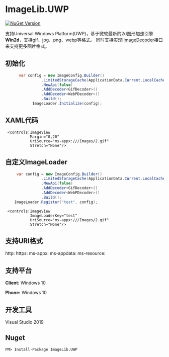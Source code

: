 # ImageLib.UWP


[![NuGet Version](https://img.shields.io/nuget/v/imagelib.uwp.svg?style=flat)](https://www.nuget.org/packages?q=imagelib.uwp) 

  支持Universal Windows Platform(UWP)，基于微软最新的2d图形加速引擎**Win2d**，支持gif、jpg、png、webp等格式。
  同时支持实现[IImageDecoder](https://github.com/chenrensong/ImageLib.UWP/blob/master/ImageLib/IO/IImageDecoder.cs)接口来支持更多图片格式。
 
## 初始化
``` c#
      var config = new ImageConfig.Builder()
                .LimitedStorageCache(ApplicationData.Current.LocalCacheFolder, "cache", new SHA1CacheGenerator(), 1024 * 1024 * 1024)
                .NewApi(false)
                .AddDecoder<GifDecoder>()
                .AddDecoder<WebPDecoder>()
                .Build();
            ImageLoader.Initialize(config);
```
## XAML代码
```
 <controls:ImageView 
           Margin="0,20"
           UriSource="ms-appx:///Images/2.gif"
           Stretch="None"/>
```
## 自定义ImageLoader
``` c#
	 var config = new ImageConfig.Builder()
                .LimitedStorageCache(ApplicationData.Current.LocalCacheFolder, "cache", new SHA1CacheGenerator(), 1024 * 1024 * 1024)
                .NewApi(false)
                .AddDecoder<GifDecoder>()
                .AddDecoder<WebPDecoder>()
                .Build();
    ImageLoader.Register("test", config);
```

```
 <controls:ImageView 
           ImageLoaderKey="test"
           UriSource="ms-appx:///Images/2.gif"
           Stretch="None"/>
```

## 支持URI格式
  http:
  https:
  ms-appx:
  ms-appdata:
  ms-resource:
  
## 支持平台
  **Client:** Windows 10
  
  **Phone:**  Windows 10 
  
## 开发工具
  Visual Studio 2019
  
## Nuget
```
PM> Install-Package ImageLib.UWP
```

